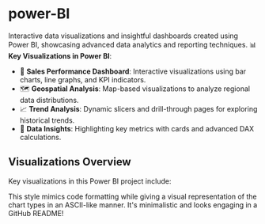 # power-BI
Interactive data visualizations and insightful dashboards created using Power BI, showcasing advanced data analytics and reporting techniques.
📊 **Key Visualizations in Power BI**:
- 🌟 **Sales Performance Dashboard**: Interactive visualizations using bar charts, line graphs, and KPI indicators.
- 🗺️ **Geospatial Analysis**: Map-based visualizations to analyze regional data distributions.
- 📈 **Trend Analysis**: Dynamic slicers and drill-through pages for exploring historical trends.
- 📑 **Data Insights**: Highlighting key metrics with cards and advanced DAX calculations.
## Visualizations Overview

Key visualizations in this Power BI project include:  

This style mimics code formatting while giving a visual representation of the chart types in an ASCII-like manner. It's minimalistic and looks engaging in a GitHub README!
